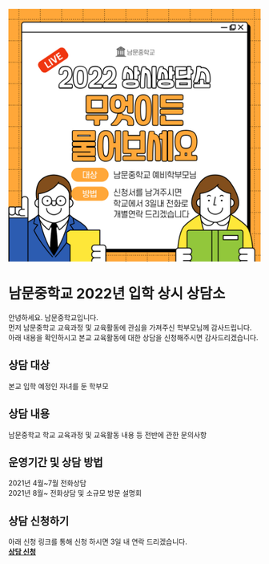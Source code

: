 ![안내이미지](/22main.jpg)  
  
# 남문중학교 2022년 입학 상시 상담소
안녕하세요. 남문중학교입니다.  
먼저 남문중학교 교육과정 및 교육활동에 관심을 가져주신 학부모님께 감사드립니다.  
아래 내용을 확인하시고 본교 교육활동에 대한 상담을 신청해주시면 감사드리겠습니다.  
  
## 상담 대상
본교 입학 예정인 자녀를 둔 학부모  
  
## 상담 내용
남문중학교 학교 교육과정 및 교육활동 내용 등 전반에 관한 문의사항  
  
## 운영기간 및 상담 방법
2021년 4월~7월 전화상담  
2021년 8월~ 전화상담 및 소규모 방문 설명회  
  
## 상담 신청하기
아래 신청 링크를 통해 신청 하시면 3일 내 연락 드리겠습니다.  
**[상담 신청](http://naver.com)**
  
<br/>
<br/>
<br/>
<br/>
<br/>
<br/>
<br/>
